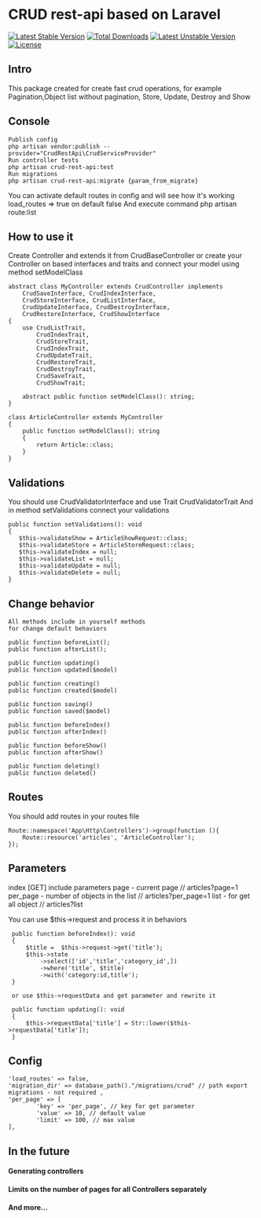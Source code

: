 # CRUD rest-api based on Laravel

[![Latest Stable Version](https://poser.pugx.org/shaburov/laravel-crud-rest-api/v)](//packagist.org/packages/shaburov/laravel-crud-rest-api)
[![Total Downloads](https://poser.pugx.org/shaburov/laravel-crud-rest-api/downloads)](//packagist.org/packages/shaburov/laravel-crud-rest-api)
[![Latest Unstable Version](https://poser.pugx.org/shaburov/laravel-crud-rest-api/v/unstable)](//packagist.org/packages/shaburov/laravel-crud-rest-api)
[![License](https://poser.pugx.org/shaburov/laravel-crud-rest-api/license)](//packagist.org/packages/shaburov/laravel-crud-rest-api)

## Intro

 This package created for create fast crud operations, 
    for example Pagination,Object list without pagination, Store, Update, Destroy and Show
   
## Console

    Publish config 
    php artisan vendor:publish --provider="CrudRestApi\CrudServiceProvider"
    Run controller tests
    php artisan crud-rest-api:test
    Run migrations
    php artisan crud-rest-api:migrate {param_from_migrate}

You can activate default routes in config and will see how it's working
load_routes => true on default false
And execute command php artisan route:list

## How to use it

 Create Controller and extends it from CrudBaseController 
    or create your Controller on based interfaces and traits
    and connect your model using method setModelClass   



    abstract class MyController extends CrudController implements
        CrudSaveInterface, CrudIndexInterface,
        CrudStoreInterface, CrudListInterface,
        CrudUpdateInterface, CrudDestroyInterface,
        CrudRestoreInterface, CrudShowInterface
    {
        use CrudListTrait,
            CrudIndexTrait,
            CrudStoreTrait,
            CrudIndexTrait,
            CrudUpdateTrait,
            CrudRestoreTrait,
            CrudDestroyTrait,
            CrudSaveTrait,
            CrudShowTrait;

        abstract public function setModelClass(): string;
    }

    class ArticleController extends MyController
    {
        public function setModelClass(): string
        {
            return Article::class;
        }
    }

## Validations

You should use CrudValidatorInterface and use Trait CrudValidatorTrait
    And in method setValidations connect your validations     
    
    public function setValidations(): void
    {
       $this->validateShow = ArticleShowRequest::class;
       $this->validateStore = ArticleStoreRequest::class;
       $this->validateIndex = null;
       $this->validateList = null;
       $this->validateUpdate = null;
       $this->validateDelete = null;
    }

## Change behavior

    All methods include in yourself methods 
    for change default behaviors
    
    public function beforeList();
    public function afterList();
    
    public function updating()
    public function updated($model)

    public function creating()
    public function created($model)

    public function saving()
    public function saved($model)

    public function beforeIndex()
    public function afterIndex()

    public function beforeShow()
    public function afterShow()
    
    public function deleting()
    public function deleted()
   
## Routes

You should add routes in your routes file

    Route::namespace('App\Http\Controllers')->group(function (){
        Route::resource('articles', 'ArticleController');
    });

## Parameters

index [GET] include parameters 
    page - current page // articles?page=1
    per_page - number of objects in the list // articles?per_page=1
    list - for get all object // articles?list    

 You can use $this->request and process it in behaviors

     public function beforeIndex(): void
     {
         $title =  $this->request->get('title');
         $this->state
             ->select(['id','title','category_id',])
             ->where('title', $title)
             ->with('category:id,title');       
     }   
 
     or use $this->requestData and get parameter and rewrite it

     public function updating(): void
     {
         $this->requestData['title'] = Str::lower($this->requestData['title']);
     }   

## Config 
 
    'load_routes' => false,
    'migration_dir' => database_path()."/migrations/crud" // path export migrations - not required ,
    'per_page' => [
            'key' => 'per_page', // key for get parameter
            'value' => 10, // default value
            'limit' => 100, // max value
    ],   
    
## In the future

#### Generating controllers
#### Limits on the number of pages for all Controllers separately
#### And more...
    


  
